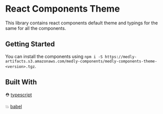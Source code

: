 # React Components Theme

This library contains react components default theme and typings for the same for all the components.

## Getting Started

You can install the components using `npm i -S https://medly-artifacts.s3.amazonaws.com/medly-components/medly-components-theme-<version>.tgz`.

## Built With

⛑ [typescript](https://www.typescriptlang.org/)

💥 [babel](https://babeljs.io/)
